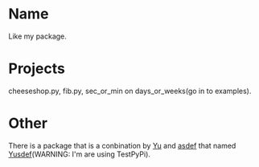 # Name
Like my package.
# Projects
cheeseshop.py, fib.py, sec_or_min on days_or_weeks(go in to examples).
# Other
There is a package that is a conbination by [Yu](https://test.pypi.org/project/Yu-Mandi.yang/) and [asdef](https://test.pypi.org/project/asdef-manzhou.yang/) that named [Yusdef](https://test.pypi.org/project/Yusdef/)(WARNING: I'm are using TestPyPi).
